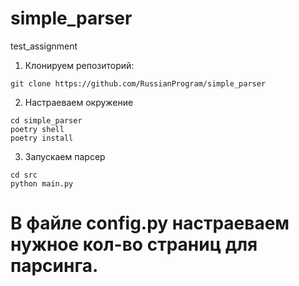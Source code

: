 # simple_parser
test_assignment

1) Клонируем репозиторий:
```
git clone https://github.com/RussianProgram/simple_parser
```

2) Настраеваем окружение 
```
cd simple_parser
poetry shell
poetry install
```

3) Запускаем парсер
```
cd src
python main.py
```

# В файле config.py настраеваем нужное кол-во страниц для парсинга.
